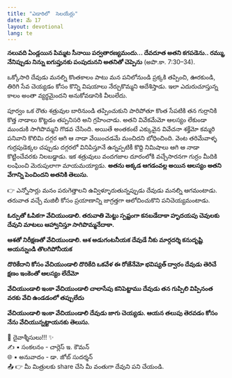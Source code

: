 ```yaml
---
title: "ఎడారిలో  సెలయేర్లు"
date: మే 17
layout: devotional
lang: te
---
```


**నలువది ఏండ్లయిన పిమ్మట సీనాయి పర్వతారణ్యమందు... దేవదూత అతని కగపడెను.. రమ్ము, నేనిప్పుడు నిన్ను ఐగుప్తునకు పంపుదునని అతనితో చెప్పెను**
 (అపొ.కా. 7:30–34). 

ఒక్కోసారి దేవుడు మనల్ని కొంతకాలం పాటు మన పనిలోనుండి ప్రక్కకి తప్పించి, ఊరకుండి, తిరిగి సేవ చెయ్యడం కోసం కొన్ని విషయాలు నేర్చుకొమ్మని ఆదేశిస్తాడు. ఇలా ఎదురుచూస్తున్న కాలం అంతా వ్యర్థమైందని అనుకోవడానికి వీలులేదు.

పూర్వం ఒక రౌతు శత్రువుల బారినుండి తప్పించుకుని పారిపోతూ కొంత సేపటికి తన గుర్రానికి కొత్త నాడాలు కొట్టడం తప్పనిసరి అని గ్రహించాడు. అతని వివేకమేమో ఆలస్యం లేకుండా ముందుకి సాగిపొమ్మని గొడవ చేసింది. అయితే అంతకంటే ఎక్కువైన వివేచనా శక్తేమో కమ్మరి పనివాని కొలిమి దగ్గర ఆగి ఆ నాడా వేయించడమే మంచిదని బోధించింది. వెంట తరిమేవాళ్ళ గుర్రపుడెక్కల చప్పుడు దగ్గరలో వినిపిస్తూనే ఉన్నప్పటికీ కొద్ది నిమిషాలు ఆగి ఆ నాడా కొట్టించేవరకు నిలబడ్డాడు. ఇక శత్రువులు వందగజాల దూరంలోకి వచ్చేసారనగా గుర్రం మీదికి లంఘించి మెరుపులాగా మాయమయ్యాడు. 
**అతను అక్కడ ఆగడంవల్ల అయిన ఆలస్యం అతని వేగాన్ని పెంచిందని అతనికి తెలుసు.**

👉 ఎన్నోసార్లు మనం పరుగెత్తాలని ఉవ్విళ్ళూరుతున్నప్పుడు దేవుడు మనల్ని ఆగమంటాడు. తరువాత వచ్చే మజిలీ కోసం ప్రయాణాన్ని జాగ్రత్తగా ఆలోచించుకొని పనిచెయ్యమంటాడు.

**ఓర్పుతో ఓపికగా వేచియుండాలి. తరువాతి మెట్టు స్పష్టంగా కనబడేదాకా హృదయపు చెవులకు దేవుని మాటలు ఆహ్వానిస్తూ సాగిపొమ్మనేదాకా.**

**ఆశతో నిరీక్షణతో వేచియుండాలి. ఆశ అడుగంటనీయక దేవుడే నీకు మార్గదర్శి కనుదృష్టి అయన్నుండి తొలగిపోనీయక**

**దొరికేదాని కోసం వేచియుండాలి దొరికేది ఒకవేళ ఈ రోజేనేమో భవిష్యత్ ద్వారం దేవుడు తెరిచే క్షణం ఇంకెంతో ఆలస్యం లేదేమో**

**వేచియుండాలి ఇంకా వేచియుండాలి చాలాసేపు కనిపెట్టాము దేవుడు తన గుప్పిలి విప్పినంత వరకు వేచి ఉండడంలో తప్పులేదు**

**వేచియుండాలి ఇంకా వేచియుండాలి దేవుడు జాగు చెయ్యడు. ఆయన తలుపు తెరవడం కోసం నేను వేచియున్నట్టాయనకు తెలుసు.**


<div class="blessing">🙏 <span class="bless-text">దైవాశ్శీసులు!!!</span> ✨</div>

<div class="credit">✍️ <span class="credit-text">▪ సంకలనం - చార్లెస్ ఇ. కౌమన్</span></div>
<div class="credit">🌐 <span class="credit-text">▪ అనువాదం - డా. జోబ్ సుదర్శన్</span></div>


<div class="share">📤 👉 <span class="share-text">మీ మిత్రులకు share చేసి మీ వంతుగా దేవుని పని చేయండి.</span></div>
